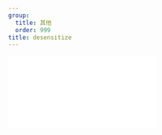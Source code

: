 ```yaml
---
group:
  title: 其他
  order: 999
title: desensitize
---
```


<embed src="../_js_docs/z-desensitize.md"></embed>
